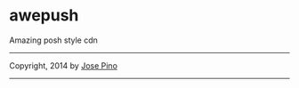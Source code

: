 awepush
=======

Amazing posh style cdn

-------------

Copyright, 2014 by [Jose Pino](http://twitter.com/mrjopino)

-------------
